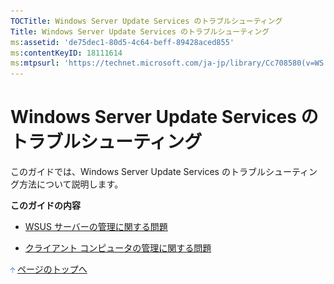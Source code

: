 ```yaml
---
TOCTitle: Windows Server Update Services のトラブルシューティング
Title: Windows Server Update Services のトラブルシューティング
ms:assetid: 'de75dec1-80d5-4c64-beff-89428aced855'
ms:contentKeyID: 18111614
ms:mtpsurl: 'https://technet.microsoft.com/ja-jp/library/Cc708580(v=WS.10)'
---
```


Windows Server Update Services のトラブルシューティング
=======================================================

このガイドでは、Windows Server Update Services のトラブルシューティング方法について説明します。

**このガイドの内容**

-   [WSUS サーバーの管理に関する問題](https://technet.microsoft.com/ja-jp/library/2bb761d4-80c7-48fa-899e-4d1515daba85(v=WS.10))

-   [クライアント コンピュータの管理に関する問題](https://technet.microsoft.com/ja-jp/library/1618886d-8fcf-42e5-ab34-3baeeb8f3893(v=WS.10))

![](images/Cc708580.arrow_px_up(ja-jp,WS.10).gif) [ページのトップへ](#ctl00_rs1_eb1_panel1)

